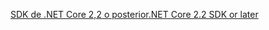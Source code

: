 [<span data-ttu-id="590e1-101">SDK de .NET Core 2,2 o posterior</span><span class="sxs-lookup"><span data-stu-id="590e1-101">.NET Core 2.2 SDK or later</span></span>](https://dotnet.microsoft.com/download/dotnet-core)
